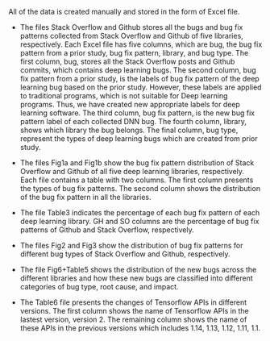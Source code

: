 All of the data is created manually and stored in the form of Excel file.
- The files Stack Overflow and Github stores all the bugs and bug fix patterns collected from Stack Overflow and Github of five libraries, respectively. Each Excel file has five columns, which are bug, the bug fix pattern from a prior study, bug fix pattern, library, and bug type. The first column, bug, stores all the Stack Overflow posts and Github commits, which contains deep learning bugs. The second column, bug fix pattern from a prior study, is the labels of bug fix pattern of the deep learning bug based on the prior study. However, these labels are applied to traditional programs, which is not suitable for Deep learning programs. Thus, we have created new appropriate labels for deep learning software. The third column, bug fix pattern, is the new bug fix pattern label of each collected DNN bug. The fourth column, library, shows which library the bug belongs. The final column, bug type, represent the types of deep learning bugs which are created from prior study.

- The files Fig1a and Fig1b show the bug fix pattern distribution of Stack Overflow and Github of all five deep learning libraries, respectively. Each file contains a table with two columns. The first column presents the types of bug fix patterns. The second column shows the distribution of the bug fix pattern in all the libraries.

- The file Table3 indicates the percentage of each bug fix pattern of each deep learning library. GH and SO columns are the percentage of bug fix patterns of Github and Stack Overflow, respectively.

- The files Fig2 and Fig3 show the distribution of bug fix patterns for different bug types of Stack Overflow and Github, respectively.

- The file Fig6+Table5 shows the distribution of the new bugs across the different libraries and how these new bugs are classified into different categories of bug type, root cause, and impact.

- The Table6 file presents the changes of Tensorflow APIs in different versions. The first column shows the name of Tensorflow APIs in the lastest version, version 2. The remaining column shows the name of these APIs in the previous versions which includes 1.14, 1.13, 1.12, 1.11, 1.1.
